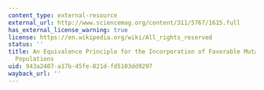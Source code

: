 ```yaml
---
content_type: external-resource
external_url: http://www.sciencemag.org/content/311/5767/1615.full
has_external_license_warning: true
license: https://en.wikipedia.org/wiki/All_rights_reserved
status: ''
title: An Equivalence Principle for the Incorporation of Favorable Mutations in Asexual
  Populations
uid: 943a2407-a17b-45fe-821d-fd5103dd9297
wayback_url: ''
---
```

